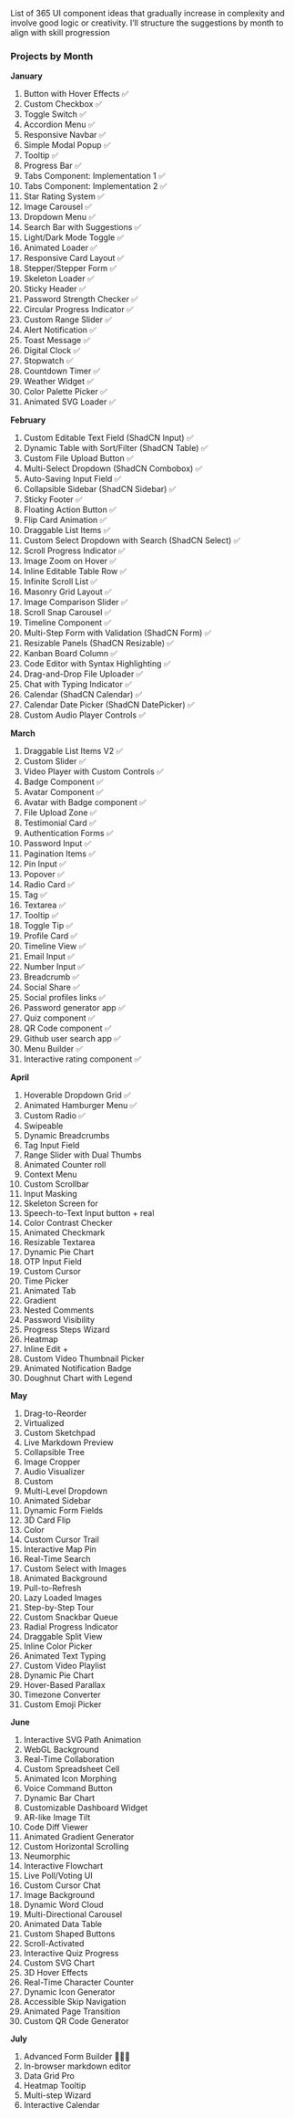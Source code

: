 List of 365 UI component ideas that gradually increase in complexity and involve good logic or creativity. 
I’ll structure the suggestions by month to align with skill progression

### **Projects by Month**
**January**  
1. Button with Hover Effects ✅
2. Custom Checkbox ✅
3. Toggle Switch  ✅
4. Accordion Menu  ✅
5. Responsive Navbar  ✅
6. Simple Modal Popup  ✅
7. Tooltip ✅
8. Progress Bar ✅
9. Tabs Component: Implementation 1 ✅
10. Tabs Component: Implementation 2 ✅
11. Star Rating System ✅
12. Image Carousel ✅
13. Dropdown Menu ✅
14. Search Bar with Suggestions ✅
15. Light/Dark Mode Toggle ✅
16. Animated Loader ✅
17. Responsive Card Layout ✅
18. Stepper/Stepper Form ✅
19. Skeleton Loader ✅
20. Sticky Header ✅
21. Password Strength Checker ✅
22. Circular Progress Indicator ✅
23. Custom Range Slider ✅
24. Alert Notification ✅
25. Toast Message ✅
26. Digital Clock ✅
27. Stopwatch ✅
28. Countdown Timer ✅
29. Weather Widget ✅
30. Color Palette Picker ✅
31. Animated SVG Loader ✅

**February**  
1. Custom Editable Text Field (ShadCN Input) ✅
2. Dynamic Table with Sort/Filter (ShadCN Table) ✅
3. Custom File Upload Button ✅
4. Multi-Select Dropdown (ShadCN Combobox) ✅
5. Auto-Saving Input Field ✅
6. Collapsible Sidebar (ShadCN Sidebar) ✅
7. Sticky Footer ✅
8. Floating Action Button ✅
9. Flip Card Animation ✅
10. Draggable List Items ✅
11. Custom Select Dropdown with Search (ShadCN Select) ✅
12. Scroll Progress Indicator ✅
13. Image Zoom on Hover ✅
14. Inline Editable Table Row ✅
15. Infinite Scroll List ✅
16. Masonry Grid Layout ✅ 
17. Image Comparison Slider ✅ 
18. Scroll Snap Carousel ✅
19. Timeline Component ✅  
20. Multi-Step Form with Validation (ShadCN Form) ✅  
21. Resizable Panels (ShadCN Resizable) ✅  
22. Kanban Board Column ✅
23. Code Editor with Syntax Highlighting ✅ 
24. Drag-and-Drop File Uploader ✅ 
25. Chat with Typing Indicator ✅   
26. Calendar (ShadCN Calendar) ✅
27. Calendar Date Picker (ShadCN DatePicker) ✅  
28. Custom Audio Player Controls ✅

**March**

1. Draggable List Items V2 ✅ 
2. Custom Slider ✅
3. Video Player with Custom Controls ✅ 
4. Badge Component ✅  
5. Avatar Component ✅
6. Avatar with Badge component ✅
7. File Upload Zone ✅
8. Testimonial Card ✅ 
9. Authentication Forms ✅  
10. Password Input ✅  
11. Pagination Items ✅
12. Pin Input ✅
13. Popover ✅ 
14. Radio Card ✅ 
15. Tag ✅  
16. Textarea ✅ 
17. Tooltip ✅  
18. Toggle Tip ✅    
19. Profile Card ✅ 
20. Timeline View ✅ 
21. Email Input ✅ 
22. Number Input ✅
23. Breadcrumb ✅
24. Social Share ✅  
25. Social profiles links ✅
26. Password generator app ✅  
27. Quiz component ✅ 
28. QR Code component ✅
29. Github user search app ✅  
30. Menu Builder ✅
31. Interactive rating component ✅  

**April**  
1. Hoverable Dropdown Grid ✅  
2. Animated Hamburger Menu ✅   
3. Custom Radio ✅  
4. Swipeable  
5. Dynamic Breadcrumbs 
6. Tag Input Field   
7. Range Slider with Dual Thumbs   
8. Animated Counter  roll  
9. Context Menu   
10. Custom Scrollbar   
11. Input Masking   
12. Skeleton Screen for  
13. Speech-to-Text Input  button + real  
14. Color Contrast Checker   
15. Animated Checkmark   
16. Resizable Textarea   
17. Dynamic Pie Chart   
18. OTP Input Field   
19. Custom Cursor   
20. Time Picker   
21. Animated Tab  
22. Gradient  
23. Nested Comments  
24. Password Visibility  
25. Progress Steps Wizard   
26. Heatmap  
27. Inline Edit +   
28. Custom Video Thumbnail Picker  
29. Animated Notification Badge   
30. Doughnut Chart with Legend  

**May**  
1. Drag-to-Reorder  
2. Virtualized  
3. Custom Sketchpad   
4. Live Markdown Preview   
5. Collapsible Tree  
6. Image Cropper    
7. Audio Visualizer   
8. Custom  
9. Multi-Level Dropdown   
10. Animated Sidebar   
11. Dynamic Form Fields   
12. 3D Card Flip   
13. Color  
14. Custom Cursor Trail   
15. Interactive Map Pin   
16. Real-Time Search   
17. Custom Select with Images   
18. Animated Background  
19. Pull-to-Refresh   
20. Lazy Loaded Images   
21. Step-by-Step Tour   
22. Custom Snackbar Queue   
23. Radial Progress Indicator   
24. Draggable Split View   
25. Inline Color Picker   
26. Animated Text Typing   
27. Custom Video Playlist   
28. Dynamic Pie Chart   
29. Hover-Based Parallax   
30. Timezone Converter   
31. Custom Emoji Picker   

**June**  
1. Interactive SVG Path Animation  
2. WebGL Background   
3. Real-Time Collaboration   
4. Custom Spreadsheet Cell   
5. Animated Icon Morphing   
6. Voice Command Button   
7. Dynamic Bar Chart   
8. Customizable Dashboard Widget  
9. AR-like Image Tilt 
10. Code Diff Viewer   
11. Animated Gradient Generator   
12. Custom Horizontal Scrolling   
13. Neumorphic   
14. Interactive Flowchart   
15. Live Poll/Voting UI  
16. Custom Cursor Chat   
17. Image Background   
18. Dynamic Word Cloud   
19. Multi-Directional Carousel   
20. Animated Data Table 
21. Custom Shaped Buttons 
22. Scroll-Activated   
23. Interactive Quiz Progress   
24. Custom SVG Chart 
25. 3D Hover Effects   
26. Real-Time Character Counter  
27. Dynamic Icon Generator  
28. Accessible Skip Navigation   
29. Animated Page Transition 
30. Custom QR Code Generator   

**July**
1. Advanced Form Builder 👨🏻‍💻  
2. In-browser markdown editor  
3. Data Grid Pro  
4. Heatmap Tooltip
5. Multi-step Wizard 
6. Interactive Calendar
